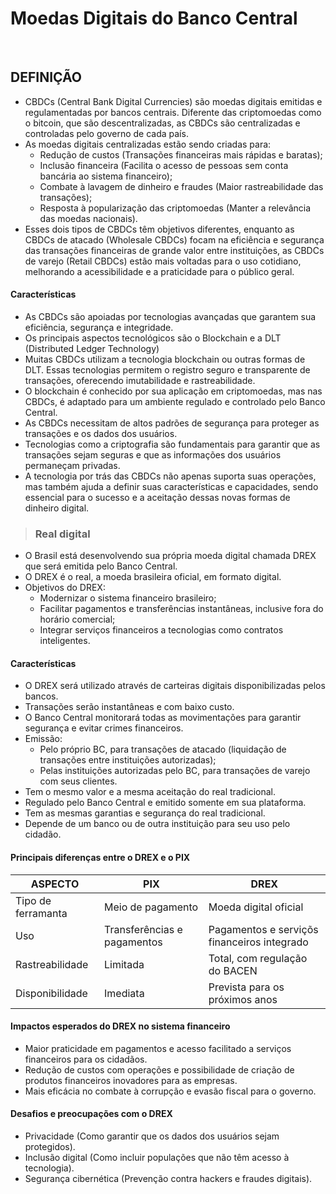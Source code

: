 # Moedas Digitais do Banco Central

<br>

## DEFINIÇÃO
* CBDCs (Central Bank Digital Currencies) são moedas digitais emitidas e regulamentadas por bancos centrais. Diferente das criptomoedas como o bitcoin, que são descentralizadas, as CBDCs são centralizadas e controladas pelo governo de cada país.
* As moedas digitais centralizadas estão sendo criadas para:
  - Redução de custos (Transações financeiras mais rápidas e baratas);
  - Inclusão financeira (Facilita o acesso de pessoas sem conta bancária ao sistema financeiro);
  - Combate à lavagem de dinheiro e fraudes (Maior rastreabilidade das transações);
  - Resposta à popularização das criptomoedas (Manter a relevância das moedas nacionais).
* Esses dois tipos de CBDCs têm objetivos diferentes, enquanto as CBDCs de atacado (Wholesale CBDCs) focam na eficiência e segurança das transações financeiras de grande valor entre instituições, as CBDCs de varejo (Retail CBDCs) estão mais voltadas para o uso cotidiano, melhorando a acessibilidade e a praticidade para o público geral.

#### Características
* As CBDCs são apoiadas por tecnologias avançadas que garantem sua eficiência, segurança e integridade. 
* Os principais aspectos tecnológicos são o Blockchain e a DLT (Distributed Ledger Technology)
* Muitas CBDCs utilizam a tecnologia blockchain ou outras formas de DLT. Essas tecnologias permitem o registro seguro e transparente de transações, oferecendo imutabilidade e rastreabilidade.
* O blockchain é conhecido por sua aplicação em criptomoedas, mas nas CBDCs, é adaptado para um ambiente regulado e controlado pelo Banco Central.
* As CBDCs necessitam de altos padrões de segurança para proteger as transações e os dados dos usuários.
* Tecnologias como a criptografia são fundamentais para garantir que as transações sejam seguras e que as informações dos usuários permaneçam privadas.
* A tecnologia por trás das CBDCs não apenas suporta suas operações, mas também ajuda a definir suas características e capacidades, sendo essencial para o sucesso e a aceitação dessas novas formas de dinheiro digital.

> ### Real digital
* O Brasil está desenvolvendo sua própria moeda digital chamada DREX que será emitida pelo Banco Central.
* O DREX é o real, a moeda brasileira oficial, em formato digital.
* Objetivos do DREX:
  - Modernizar o sistema financeiro brasileiro;
  - Facilitar pagamentos e transferências instantâneas, inclusive fora do horário comercial;
  - Integrar serviços financeiros a tecnologias como contratos inteligentes.

#### Características
* O DREX será utilizado através de carteiras digitais disponibilizadas pelos bancos.
* Transações serão instantâneas e com baixo custo.
* O Banco Central monitorará todas as movimentações para garantir segurança e evitar crimes financeiros.
* Emissão:
  - Pelo próprio BC, para transações de atacado (liquidação de transações entre instituições autorizadas);
  - Pelas instituições autorizadas pelo BC, para transações de varejo com seus clientes.
* Tem o mesmo valor e a mesma aceitação do real tradicional.
* Regulado pelo Banco Central e emitido somente em sua plataforma.
* Tem as mesmas garantias e segurança do real tradicional.
* Depende de um banco ou de outra instituição para seu uso pelo cidadão.

#### Principais diferenças entre o DREX e o PIX

| ASPECTO            | PIX                         | DREX                                        |
|--------------------|-----------------------------|---------------------------------------------|
| Tipo de ferramanta | Meio de pagamento           | Moeda digital oficial                       |
| Uso                | Transferências e pagamentos | Pagamentos e serviçõs financeiros integrado |
| Rastreabilidade    | Limitada                    | Total, com regulação do BACEN               |
| Disponibilidade    | Imediata                    | Prevista para os próximos anos              |

#### Impactos esperados do DREX no sistema financeiro 
* Maior praticidade em pagamentos e acesso facilitado a serviços financeiros para os cidadãos.
* Redução de custos com operações e possibilidade de criação de produtos financeiros inovadores para as empresas.
* Mais eficácia no combate à corrupção e evasão fiscal para o governo.

#### Desafios e preocupações com o DREX
* Privacidade (Como garantir que os dados dos usuários sejam protegidos).
* Inclusão digital (Como incluir populações que não têm acesso à tecnologia).
* Segurança cibernética (Prevenção contra hackers e fraudes digitais).